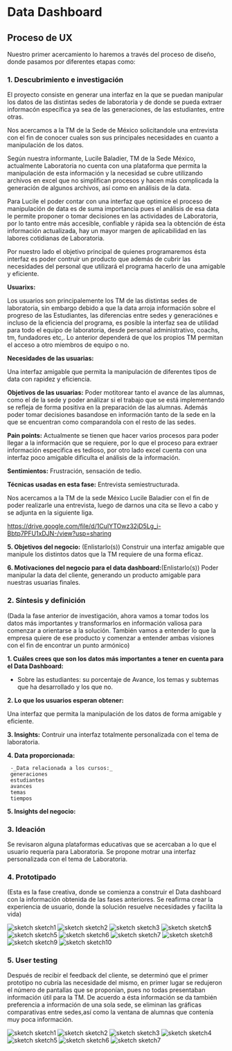 # **Data Dashboard**

## **Proceso de UX**

Nuestro primer acercamiento lo haremos a través del proceso de diseño, donde pasamos por diferentes etapas como:

### **1. Descubrimiento e investigación**


El proyecto consiste en generar una interfaz en la que se puedan manipular los datos de las distintas sedes de laboratoria y de donde se pueda extraer informacón específica ya sea de las generaciones, de las estudiantes, entre otras.

Nos acercamos a la TM de la Sede de México solicitandole una entrevista con el fin de conocer cuales son sus principales necesidades en cuanto a manipulación de los datos. 

Según nuestra informante, Lucile Baladier, TM de la Sede México, actualmente Laboratoria no cuenta con una plataforma que permita la manipulación de esta información y la necesidad se cubre utilizando archivos en excel que no simplifican procesos y hacen más complicada la generación de algunos archivos, así como en análisis de la data.

Para Lucile el poder contar con una interfaz que optimice el proceso de manipulación de data es de suma importancia pues el análisis de esa data le permite proponer o tomar decisiones en las actividades de Laboratoria, por lo tanto entre más accesible, confiable y rápida sea la obtención de ésta información actualizada, hay un mayor margen de aplicabilidad en las labores cotidianas de Laboratoria.

Por nuestro lado el objetivo principal de quienes programaremos ésta interfaz es poder contruir un producto que además de cubrir las necesidades del personal que utilizará el programa hacerlo de una amigable y eficiente.

__Usuarixs:__  

Los usuarios son principalemente los TM de las distintas sedes de laboratoria, sin embargo debido a que la data arroja información sobre el progreso de las Estudiantes, las diferencias entre sedes y generaciónes e incluso de la eficiencia del programa, es posible la interfaz sea de utilidad para todo el equipo de laboratoria, desde personal administrativo, coachs, tm, fundadores etc,. Lo anterior dependerá de que los propios TM permitan el acceso a otro miembros de equipo o no.

__Necesidades de las usuarias:__

Una interfaz amigable que permita la manipulación de diferentes tipos de data con rapidez y eficiencia.


__Objetivos de las usuarias:__ Poder motitorear tanto el avance de las alumnas, como el de la sede y poder análizar si el trabajo que se está implementando se refleja de forma positiva en la preparación de las alumnas. Además poder tomar decisiones basandose en información tanto de la sede en la que se encuentran como comparandola con el resto de las sedes.


__Pain points:__ Actualmente se tienen que hacer varios procesos para poder llegar a la información que se requiere, por lo que el proceso para  extraer información especifica es tedioso, por otro lado excel cuenta con una interfaz poco amigable dificulta el análisis de la información.


__Sentimientos:__ Frustración, sensación de tedio.

__Técnicas usadas en esta fase:__ 
Entrevista semiestructurada.

Nos acercamos a la TM de la sede México Lucile Baladier con el fin de poder realizarle una entrevista, luego de darnos una cita se llevo a cabo y se adjunta en la siguiente liga.

https://drive.google.com/file/d/1CuIYTOwz32jD5Lg_i-Bbtp7PFU1xDJN-/view?usp=sharing

__5. Objetivos del negocio:__ (Enlistarlo(s))
Construir una interfaz amigable que manipule los distintos datos que la TM requiere de una forma eficaz.

__6. Motivaciones del negocio para el data dashboard:__(Enlistarlo(s))
Poder manipular la data del cliente, generando un producto amigable para nuestras usuarias finales.

### **2. Síntesis y definición**
(Dada la fase anterior de investigación, ahora vamos a tomar todos los datos más importantes y transformarlos en información valiosa para comenzar a orientarse a la solución. También vamos a entender lo que la empresa quiere de ese producto y comenzar a entender ambas visiones con el fin de encontrar un punto armónico)

__1. Cuáles crees que son los datos más importantes a tener en cuenta para el Data Dashboard:__

   - Sobre las estudiantes: su porcentaje de Avance, los temas y subtemas que ha desarrollado y los que no.
 

__2. Lo que los usuarios esperan obtener:__

Una interfaz que permita la manipulación de los datos de forma amigable y eficiente.


__3. Insights:__
Contruir una interfaz totalmente personalizada con el tema de laboratoria.

__4. Data proporcionada:__ 

     -_Data relacionada a los cursos:_
     generaciones
     estudiantes
     avances
     temas
     tiempos

__5. Insights del negocio:__

### **3. Ideación**
Se revisaron alguna plataformas educativas que se acercaban a lo que el usuario requería para Laboratoria. 
Se propone motrar una interfaz personalizada con el tema de Laboratoria.

### **4. Prototipado**
(Esta es la fase creativa, donde se comienza a construir el Data dashboard con la información obtenida de las fases anteriores. Se reafirma crear la experiencia de usuario, donde la solución resuelve necesidades y facilita la vida)


![sketch sketch1](https://github.com/rxmstrd/cdmx-2018-06-bc-core-am-data-dashboard/blob/master/ux/sketch/mockup/1scetch1.jpeg?raw=true)
![sketch sketch2](https://github.com/rxmstrd/cdmx-2018-06-bc-core-am-data-dashboard/blob/master/ux/sketch/mockup/2sketch2.jpeg?raw=true)
![sketch sketch3](https://github.com/rxmstrd/cdmx-2018-06-bc-core-am-data-dashboard/blob/master/ux/sketch/mockup/3login.jpg?raw=true)
![sketch sketch$](https://github.com/rxmstrd/cdmx-2018-06-bc-core-am-data-dashboard/blob/master/ux/sketch/mockup/4inicio.jpg?raw=true)
![sketch sketch5](https://github.com/rxmstrd/cdmx-2018-06-bc-core-am-data-dashboard/blob/master/ux/sketch/mockup/5Generacione.jpg?raw=true)
![sketch sketch6](https://github.com/rxmstrd/cdmx-2018-06-bc-core-am-data-dashboard/blob/master/ux/sketch/mockup/6filtrostatus.jpg?raw=true)
![sketch sketch7](https://github.com/rxmstrd/cdmx-2018-06-bc-core-am-data-dashboard/blob/master/ux/sketch/mockup/7tercerageneracion.jpg?raw=true)
![sketch sketch8](https://github.com/rxmstrd/cdmx-2018-06-bc-core-am-data-dashboard/blob/master/ux/sketch/mockup/8estudiantes.jpg?raw=true)
![sketch sketch9](https://github.com/rxmstrd/cdmx-2018-06-bc-core-am-data-dashboard/blob/master/ux/sketch/mockup/9datoperonales.jpg?raw=true)
![sketch sketch10](https://github.com/rxmstrd/cdmx-2018-06-bc-core-am-data-dashboard/blob/master/ux/sketch/mockup/10subtemas.jpg?raw=true)







### **5. User testing**
Después de recibir el feedback del cliente, se determinó que el primer prototipo no cubría las necesidade del mismo, en primer lugar
se redujeron el número de pantallas que se proponían, pues no todas presentaban información útil para la TM.
De acuerdo a ésta información se da también preferencia a información de una sola sede, se eliminan las gráficas comparativas entre sedes,así como la ventana de alumnas que contenía muy poca información.

![sketch sketch1](https://github.com/rxmstrd/cdmx-2018-06-bc-core-am-data-dashboard/blob/master/ux/sketch/2versio%CC%81n/1skecthfeedback1.jpeg?raw=true)
![sketch sketch2](https://github.com/rxmstrd/cdmx-2018-06-bc-core-am-data-dashboard/blob/master/ux/sketch/2versio%CC%81n/2sketchfeedback2.jpeg?raw=true)
![sketch sketch3](https://github.com/rxmstrd/cdmx-2018-06-bc-core-am-data-dashboard/blob/master/ux/sketch/2versio%CC%81n/3.jpg?raw=true)
![sketch sketch4](https://github.com/rxmstrd/cdmx-2018-06-bc-core-am-data-dashboard/blob/master/ux/sketch/2versio%CC%81n/4.jpg?raw=true)
![sketch sketch5](https://github.com/rxmstrd/cdmx-2018-06-bc-core-am-data-dashboard/blob/master/ux/sketch/2versio%CC%81n/5.jpg?raw=true)
![sketch sketch6](https://github.com/rxmstrd/cdmx-2018-06-bc-core-am-data-dashboard/blob/master/ux/sketch/2versio%CC%81n/6.jpg?raw=true)
![sketch sketch7](https://github.com/rxmstrd/cdmx-2018-06-bc-core-am-data-dashboard/blob/master/ux/sketch/2versio%CC%81n/7login.jpg?raw=true)